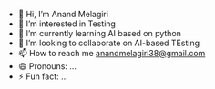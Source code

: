- 👋 Hi, I’m Anand Melagiri
- 👀 I’m interested in Testing 
- 🌱 I’m currently learning AI based on python
- 💞️ I’m looking to collaborate on AI-based TEsting
- 📫 How to reach me anandmelagiri38@gmail.com  
- 😄 Pronouns: ...
- ⚡ Fun fact: ...

<!---
Anand2505/Anand2505 is a ✨ special ✨ repository because its `README.md` (this file) appears on your GitHub profile.
You can click the Preview link to take a look at your changes.
--->
